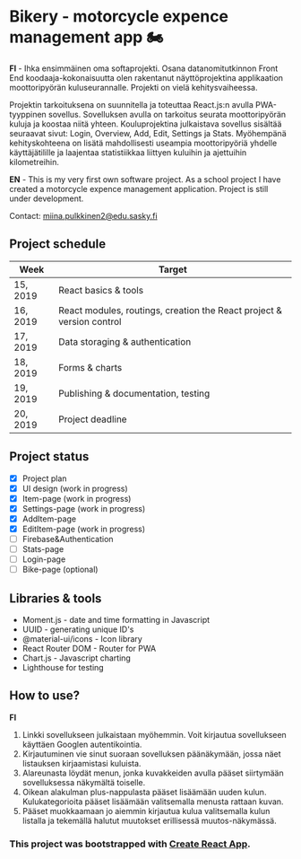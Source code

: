 # Bikery - motorcycle expence management app :motorcycle: 

**FI** - Ihka ensimmäinen oma softaprojekti. Osana datanomitutkinnon Front End koodaaja-kokonaisuutta olen rakentanut näyttöprojektina applikaation moottoripyörän kuluseurannalle. Projekti on vielä kehitysvaiheessa.

Projektin tarkoituksena on suunnitella ja toteuttaa React.js:n avulla PWA-tyyppinen sovellus. Sovelluksen avulla on tarkoitus seurata moottoripyörän kuluja ja koostaa niitä yhteen. Kouluprojektina julkaistava sovellus sisältää seuraavat sivut: Login, Overview, Add, Edit, Settings ja Stats. Myöhempänä kehityskohteena on lisätä mahdollisesti useampia moottoripyöriä yhdelle käyttäjätilille ja laajentaa statistiikkaa liittyen kuluihin ja ajettuihin kilometreihin.

**EN** - This is my very first own software project. As a school project I have created a motorcycle expence management application. Project is still under development.

Contact: miina.pulkkinen2@edu.sasky.fi

## Project schedule
Week | Target
------------ | -------------
15, 2019 | React basics & tools
16, 2019 | React modules, routings, creation the React project & version control
17, 2019 | Data storaging & authentication
18, 2019 | Forms & charts
19, 2019 | Publishing & documentation, testing
20, 2019 | Project deadline

## Project status
- [x] Project plan
- [x] UI design (work in progress)
- [x] Item-page (work in progress)
- [x] Settings-page (work in progress)
- [x] AddItem-page 
- [x] EditItem-page (work in progress)
- [ ] Firebase&Authentication
- [ ] Stats-page
- [ ] Login-page
- [ ] Bike-page (optional)

## Libraries & tools
- Moment.js - date and time formatting in Javascript
- UUID - generating unique ID's
- @material-ui/icons - Icon library
- React Router DOM - Router for PWA
- Chart.js - Javascript charting
- Lighthouse for testing

## How to use?
**FI** 
1. Linkki sovellukseen julkaistaan myöhemmin. Voit kirjautua sovellukseen käyttäen Googlen autentikointia. 
2. Kirjautuminen vie sinut suoraan sovelluksen päänäkymään, jossa näet listauksen kirjaamistasi kuluista. 
3. Alareunasta löydät menun, jonka kuvakkeiden avulla pääset siirtymään sovelluksessa näkymältä toiselle.
4. Oikean alakulman plus-nappulasta pääset lisäämään uuden kulun. Kulukategorioita pääset lisäämään valitsemalla menusta rattaan kuvan.
5. Pääset muokkaamaan jo aiemmin kirjautua kulua valitsemalla kulun listalla ja tekemällä halutut muutokset erillisessä muutos-näkymässä.

### This project was bootstrapped with [Create React App](https://github.com/facebook/create-react-app).

